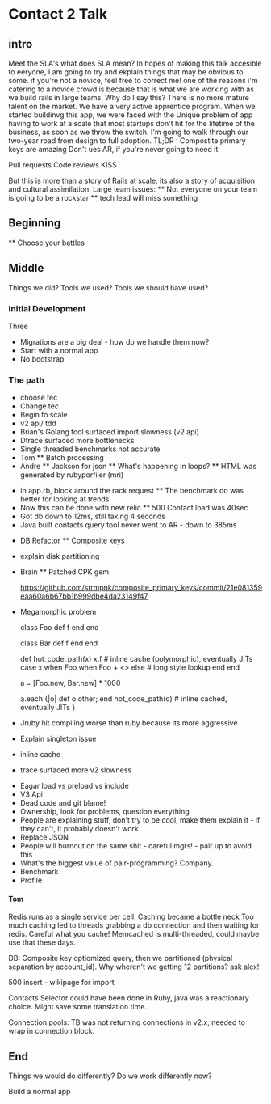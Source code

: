 # Contact 2 Talk
## intro
Meet the SLA's what does SLA mean?
In hopes of making this talk accesible to eeryone, I am going to try and ekplain things that may be obvious to some. if you're not a novice, feel free to correct me!
one of the reasons i'm catering to a novice crowd is because that is what we are working with as we build rails in large teams. Why do I say this? There is no more mature talent on the market. We have a very active apprentice program. When we started buildinvg this app, we were faced with the Unique problem of app having to work at a scale that most startups don't hit for the lifetime of the business, as soon as we throw the switch.
I'm going to walk through our two-year road from design to full adoption.
TL;DR :
Compostite primary keys are amazing
Don't ues AR, if you're never going to need it

Pull requests
Code reviews
KISS

But this is more than a story of Rails at scale, its also a story of acquisition and cultural assimilation.
Large team issues:
** Not everyone on your team is going to be a rockstar
** tech lead will miss something
## Beginning

** Choose your battles


## Middle
Things we did?
Tools we used?
Tools we should have used?

### Initial Development
Three
* Migrations are a big deal - how do we handle them now?
* Start with a normal app
* No bootstrap


### The path
* choose tec
* Change tec
* Begin to scale
* v2 api/ tdd
* Brian's Golang tool surfaced import slowness (v2 api)
* Dtrace surfaced more bottlenecks
* Single threaded benchmarks not accurate
* Tom
** Batch processing
* Andre
** Jackson for json
** What's happening in loops?
** HTML was generated by rubyporfiler (mri)
- in app.rb, block around the rack request
** The benchmark do was better for looking at trends
- Now this can be done with new relic
** 500 Contact load was 40sec
- Got db down to 12ms, still taking 4 seconds
- Java built contacts query tool never went to AR - down to 385ms
* DB Refactor
** Composite keys
- explain disk partitioning
* Brain
** Patched CPK gem

    https://github.com/strmpnk/composite_primary_keys/commit/21e081359eaa60a6b67bb1b999dbe4da23149f47

- Megamorphic problem

    class Foo
      def f
      end
    end

    class Bar
      def f
      end
    end

    def hot_code_path(x)
      x.f # inline cache (polymorphic), eventually JITs
      case x
      when Foo
      when Foo + <<unique class>>
      else
        # long style lookup
      end
    end

    a = [Foo.new, Bar.new] * 1000

    a.each {|o|
      def o.other; end
      hot_code_path(o) #  inline cached, eventually JITs
    }


- Jruby hit compiling worse than ruby because its more aggressive
- Explain singleton issue
- inline cache
- trace surfaced more v2 slowness
* Eagar load vs preload vs include
* V3 Api
* Dead code and git blame!
* Ownership, look for problems, question everything
* People are explaining stuff, don't try to be cool, make them explain it - if they can't, it probably doesn't work
* Replace JSON
* People will burnout on the same shit - careful mgrs! - pair up to avoid this
* What's the biggest value of pair-programming? Company.
* Benchmark
* Profile

#### Tom
Redis runs as a single service per cell. Caching became a bottle neck
Too much caching led to threads grabbing a db connection and then waiting for redis.
Careful what you cache! Memcached is multi-threaded, could maybe use that these days.

DB: Composite key optiomized query, then we partitioned (physical separation by account_id).
Why wheren't we getting 12 partitions? ask alex!

500 insert - wikipage for import

Contacts Selector could have been done in Ruby, java was a reactionary choice. Might save some translation time.

Connection pools: TB was not returning connections in v2.x, needed to wrap in connection block.
## End
Things we would do differently?
Do we work differently now?

Build a normal app
